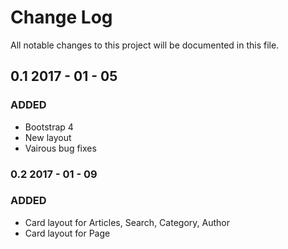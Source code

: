 # Change Log
All notable changes to this project will be documented in this file.

## 0.1 2017 - 01 - 05
### ADDED
- Bootstrap 4
- New layout
- Vairous bug fixes

### 0.2 2017 - 01 - 09
### ADDED
- Card layout for Articles, Search, Category, Author
- Card layout for Page
